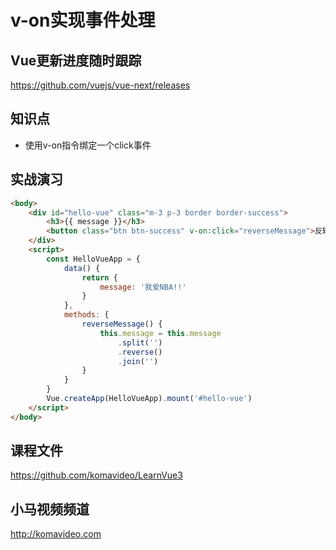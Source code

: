 v-on实现事件处理
==============

## Vue更新进度随时跟踪

https://github.com/vuejs/vue-next/releases

## 知识点

* 使用v-on指令绑定一个click事件

## 实战演习

~~~html
<body>
    <div id="hello-vue" class="m-3 p-3 border border-success">
        <h3>{{ message }}</h3>
        <button class="btn btn-success" v-on:click="reverseMessage">反转字符串</button>
    </div>
    <script>
        const HelloVueApp = {
            data() {
                return {
                    message: '我爱NBA!!'
                }
            },
            methods: {
                reverseMessage() {
                    this.message = this.message
                        .split('')
                        .reverse()
                        .join('')
                }
            }
        }
        Vue.createApp(HelloVueApp).mount('#hello-vue')
    </script>    
</body>
~~~

## 课程文件

https://github.com/komavideo/LearnVue3

## 小马视频频道

http://komavideo.com
